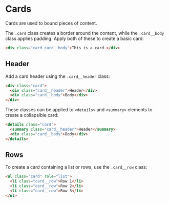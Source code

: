 # Cards

Cards are used to bound pieces of content.

The `.card` class creates a border around the content, while the `.card__body` class applies padding. Apply both of these to create a basic card:

```html render
<div class="card card__body">This is a card.</div>
```

## Header

Add a card header using the `.card__header` class:

```html render
<div class="card">
  <div class="card__header">Header</div>
  <div class="card__body">Body</div>
</div>
```

These classes can be applied to `<details>` and `<summary>` elements to create a collapsible card:

```html render
<details class="card">
  <summary class="card__header">Header</summary>
  <div class="card__body">Body</div>
</details>
```

## Rows

To create a card containing a list or rows, use the `.card__row` class:

```html render
<ul class="card" role="list">
  <li class="card__row">Row 1</li>
  <li class="card__row">Row 2</li>
  <li class="card__row">Row 3</li>
</ul>
```
